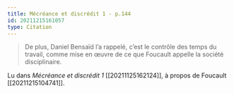 ```yaml
---
title: Mécréance et discrédit 1 - p.144
id: 20211215161057
type: Citation
---
```


> De plus, Daniel Bensaïd l’a rappelé, c’est le contrôle des temps du travail, comme mise en œuvre de ce que Foucault appelle la société disciplinaire.

Lu dans *Mécréance et discrédit 1* [[20211125162124]], à propos de Foucault [[20211215104741]].